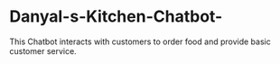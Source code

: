 # Danyal-s-Kitchen-Chatbot-
This Chatbot interacts with customers to order food and provide basic customer service.
